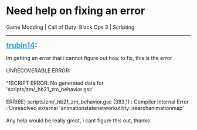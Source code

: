 # Need help on fixing an error
Game Modding | Call of Duty: Black Ops 3 | Scripting

---
<strong style="font-size: 1.4em;"><span style="text-decoration: underline;text-decoration-color: #34a7f9;"><span style="color:#34a7f9;">trubin14</span></span>:</strong>

<p>Im getting an error that i cannot figure out how to fix, this is the error<br /><br />UNRECOVERABLE ERROR:<br /><br />^1SCRIPT ERROR: No generated data for &#39;scripts/zm/_hb21_zm_behavior.gsc&#39;<br /><br />ERR(6E) scripts/zm/_hb21_zm_behavior.gsc (383,1)  : Compiler Internal Error :  Unresolved external &#39;animationstatenetworkutility::searchanimationmap&#39;<br /><br />Any help would be really great, i cant figure this out, thanks</p>
